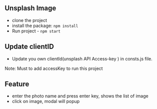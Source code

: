 ## Unsplash Image

 - clone the project
 - install the package: `npm install`
 - Run project - `npm start`

 ## Update clientID

  - Update you own clientId(unsplash API Access-key ) in consts.js file. 

  Note: Must to add accessKey to run this project


  ## Feature

   - enter the photo name and press enter key, shows the list of image
   -  click on image, modal will popup
